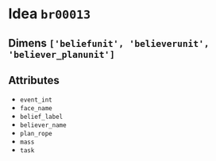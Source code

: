 # Idea `br00013`

## Dimens `['beliefunit', 'believerunit', 'believer_planunit']`

## Attributes
- `event_int`
- `face_name`
- `belief_label`
- `believer_name`
- `plan_rope`
- `mass`
- `task`
